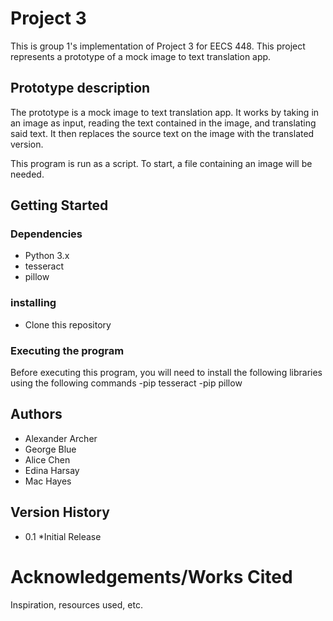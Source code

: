 # Project 3
This is group 1's implementation of Project 3 for EECS 448. This project represents a prototype of a mock image to text translation app. 

## Prototype description
The prototype is a mock image to text translation app. It works by taking in an image as input, reading the text contained in the image,  and translating said text. It then replaces the source text on the image with the translated version. 

This program is run as a script. To start, a file containing an image will be needed. 

## Getting Started

### Dependencies
* Python 3.x
* tesseract
* pillow

### installing
 * Clone this repository
 
### Executing the program
Before executing this program, you will need to install the following libraries using the following commands
-pip tesseract
-pip pillow

## Authors
* Alexander Archer
* George Blue
* Alice Chen
* Edina Harsay
* Mac Hayes
## Version History
* 0.1
  *Initial Release

# Acknowledgements/Works Cited
Inspiration, resources used, etc.
